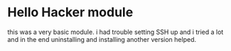 # Hello Hacker module 
this was a very basic module. i had trouble setting SSH up and i tried a lot and in the end uninstalling and installing another version helped. 
